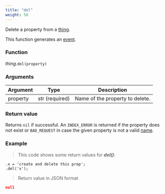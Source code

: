 ```yaml
---
title: "del"
weight: 58
---
```


Delete a property from a [thing](..).

This function generates an [event](../../../events).

### Function

*thing*.`del(property)`

### Arguments

Argument | Type | Description
-------- | ---- | -----------
property | str (required) | Name of the property to delete.

### Return value

Returns `nil` if successful. An `INDEX_ERROR` is returned
if the property does not exist or `BAD_REQUEST` in case the given property is
not a valid [name](../../../names).

### Example

> This code shows some return values for ***del()***:

```thingsdb,json_response
.x = 'create and delete this prop';
.del('x');
```

> Return value in JSON format

```json
null
```
